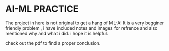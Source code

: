 # AI-ML PRACTICE
 The project in here is not original  to get a hang of  ML-AI
It is a very begginer friendly problem , i have included notes and images for refrence and also mentioned why and what i did. i hope it is helpful.

check out the pdf to find a proper conclusion.

